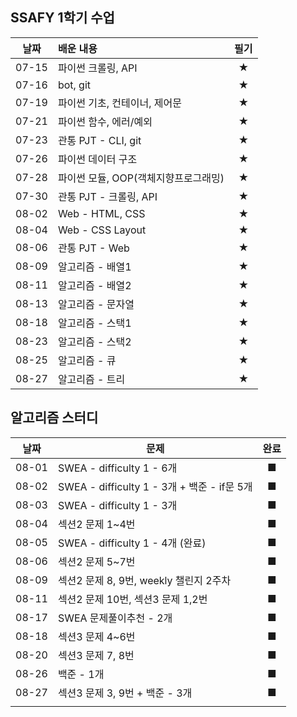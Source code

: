 ## SSAFY 1학기 수업


| 날짜  | 배운 내용                            | 필기 |
| :---: | :----------------------------------- | :--: |
| 07-15 | 파이썬 크롤링, API                   |  ★   |
| 07-16 | bot, git                             |  ★   |
| 07-19 | 파이썬 기초, 컨테이너, 제어문        |  ★   |
| 07-21 | 파이썬 함수, 에러/예외               |  ★   |
| 07-23 | 관통 PJT - CLI, git                  |  ★   |
| 07-26 | 파이썬 데이터 구조                   |  ★   |
| 07-28 | 파이썬 모듈, OOP(객체지향프로그래밍) |  ★   |
| 07-30 | 관통 PJT - 크롤링, API               |  ★   |
| 08-02 | Web - HTML, CSS                      |  ★   |
| 08-04 | Web - CSS Layout                     |  ★   |
| 08-06 | 관통 PJT - Web                       |  ★   |
| 08-09 | 알고리즘 - 배열1                     |  ★   |
| 08-11 | 알고리즘 - 배열2                     |  ★   |
| 08-13 | 알고리즘 - 문자열                    |  ★   |
| 08-18 | 알고리즘 - 스택1                     |  ★   |
| 08-23 | 알고리즘 - 스택2                     |  ★   |
| 08-25 | 알고리즘 - 큐                        |  ★   |
| 08-27 | 알고리즘 - 트리                      |  ★   |



## 알고리즘 스터디

| 날짜  | 문제                                        | 완료 |
| :---: | ------------------------------------------- | :--: |
| 08-01 | SWEA - difficulty 1 - 6개                   |  ■   |
| 08-02 | SWEA - difficulty 1 - 3개 + 백준 - if문 5개 |  ■   |
| 08-03 | SWEA - difficulty 1 - 3개                   |  ■   |
| 08-04 | 섹션2 문제 1~4번                            |  ■   |
| 08-05 | SWEA - difficulty 1 - 4개 (완료)            |  ■   |
| 08-06 | 섹션2 문제 5~7번                            |  ■   |
| 08-09 | 섹션2 문제 8, 9번, weekly 챌린지 2주차      |  ■   |
| 08-11 | 섹션2 문제 10번, 섹션3 문제 1,2번           |  ■   |
| 08-17 | SWEA 문제풀이추천 - 2개                     |  ■   |
| 08-18 | 섹션3 문제 4~6번                            |  ■   |
| 08-20 | 섹션3 문제 7, 8번                           |  ■   |
| 08-26 | 백준 - 1개                                  |  ■   |
| 08-27 | 섹션3 문제 3, 9번 + 백준 - 3개              |  ■   |
|       |                                             |      |




